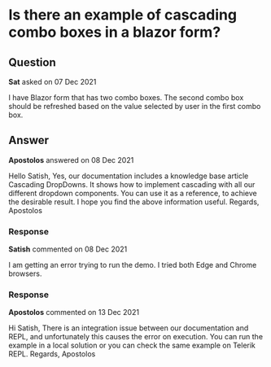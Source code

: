 # Is there an example of cascading combo boxes in a blazor form?

## Question

**Sat** asked on 07 Dec 2021

I have Blazor form that has two combo boxes. The second combo box should be refreshed based on the value selected by user in the first combo box.

## Answer

**Apostolos** answered on 08 Dec 2021

Hello Satish, Yes, our documentation includes a knowledge base article Cascading DropDowns. It shows how to implement cascading with all our different dropdown components. You can use it as a reference, to achieve the desirable result. I hope you find the above information useful. Regards, Apostolos

### Response

**Satish** commented on 08 Dec 2021

I am getting an error trying to run the demo. I tried both Edge and Chrome browsers.

### Response

**Apostolos** commented on 13 Dec 2021

Hi Satish, There is an integration issue between our documentation and REPL, and unfortunately this causes the error on execution. You can run the example in a local solution or you can check the same example on Telerik REPL. Regards, Apostolos
